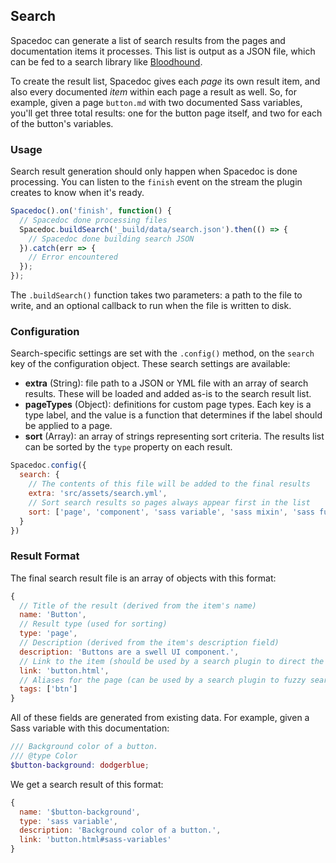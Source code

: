 ## Search

Spacedoc can generate a list of search results from the pages and documentation items it processes. This list is output as a JSON file, which can be fed to a search library like [Bloodhound](https://github.com/twitter/typeahead.js/blob/master/doc/bloodhound.md).

To create the result list, Spacedoc gives each *page* its own result item, and also every documented *item* within each page a result as well. So, for example, given a page `button.md` with two documented Sass variables, you'll get three total results: one for the button page itself, and two for each of the button's variables.

### Usage

Search result generation should only happen when Spacedoc is done processing. You can listen to the `finish` event on the stream the plugin creates to know when it's ready.

```js
Spacedoc().on('finish', function() {
  // Spacedoc done processing files
  Spacedoc.buildSearch('_build/data/search.json').then(() => {
    // Spacedoc done building search JSON
  }).catch(err => {
    // Error encountered
  });
});
```

The `.buildSearch()` function takes two parameters: a path to the file to write, and an optional callback to run when the file is written to disk.

### Configuration

Search-specific settings are set with the `.config()` method, on the `search` key of the configuration object. These search settings are available:

- **extra** (String): file path to a JSON or YML file with an array of search results. These will be loaded and added as-is to the search result list.
- **pageTypes** (Object): definitions for custom page types. Each key is a type label, and the value is a function that determines if the label should be applied to a page.
- **sort** (Array): an array of strings representing sort criteria. The results list can be sorted by the `type` property on each result.

```js
Spacedoc.config({
  search: {
    // The contents of this file will be added to the final results
    extra: 'src/assets/search.yml',
    // Sort search results so pages always appear first in the list
    sort: ['page', 'component', 'sass variable', 'sass mixin', 'sass function']
  }
})
```

### Result Format

The final search result file is an array of objects with this format:

```js
{
  // Title of the result (derived from the item's name)
  name: 'Button',
  // Result type (used for sorting)
  type: 'page',
  // Description (derived from the item's description field)
  description: 'Buttons are a swell UI component.',
  // Link to the item (should be used by a search plugin to direct the user)
  link: 'button.html',
  // Aliases for the page (can be used by a search plugin to fuzzy search)
  tags: ['btn']
}
```

All of these fields are generated from existing data. For example, given a Sass variable with this documentation:

```scss
/// Background color of a button.
/// @type Color
$button-background: dodgerblue;
```

We get a search result of this format:

```js
{
  name: '$button-background',
  type: 'sass variable',
  description: 'Background color of a button.',
  link: 'button.html#sass-variables'
}
```
